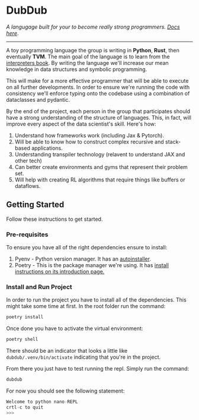 # DubDub


*A langugage built for your to become really strong programmers. [Docs here](./docs/intro.md)*.

----


A toy programming language the group is writing in **Python**, **Rust**, then eventually **TVM**. The main goal of the language is to learn from the [interpreters book](https://www.craftinginterpreters.com/). By writing the language we'll increase our mean knowledge in data structures and symbolic programming.

This will make for a more effective programmer that will be able to execute on all further developments. In order to ensure we're running the code with consistency we'll enforce typing onto the codebase using a combination of dataclasses and pydantic.

By the end of the project, each person in the group that participates should have a strong understanding of the structure of languages. This, in fact, will improve every aspect of the data scientist's skill. Here's how:

1. Understand how frameworks work (including Jax & Pytorch).
2. Will be able to know how to construct complex recursive and stack-based applications.
3. Understanding transpiler technology (relavent to understand JAX and other tech)
4. Can better create environments and gyms that represent their problem set.
5. Will help with creating RL algorithms that require things like buffers or dataflows.


## Getting Started

Follow these instructions to get started.

### Pre-requisites

To ensure you have all of the right dependencies ensure to install:

1. Pyenv - Python version manager. It has an [autoinstaller](https://github.com/pyenv/pyenv-installer).
2. Poetry - This is the package manager we're using. It has [install instructions on its introduction page.](https://python-poetry.org/docs/)

### Install and Run Project

In order to run the project you have to install all of the dependencies. This might take some time at first. In the root folder run the command:

```bash
poetry install
```

Once done you have to activate the virtual environment:

```bash
poetry shell
```

There should be an indicator that looks a little like `dubdub/.venv/bin/activate` indicating that you're in the project.


From there you just have to test running the repl. Simply run the command:

```py
dubdub
```

For now you should see the following statement:

```python
Welcome to python nano-REPL
crtl-c to quit
>>> 
```